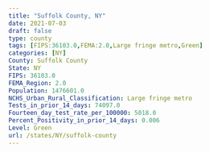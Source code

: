 ```yaml
---
title: "Suffolk County, NY"
date: 2021-07-03
draft: false
type: county
tags: [FIPS:36103.0,FEMA:2.0,Large fringe metro,Green]
categories: [NY]
County: Suffolk County
State: NY
FIPS: 36103.0
FEMA_Region: 2.0
Population: 1476601.0
NCHS_Urban_Rural_Classification: Large fringe metro
Tests_in_prior_14_days: 74097.0
Fourteen_day_test_rate_per_100000: 5018.0
Percent_Positivity_in_prior_14_days: 0.006
Level: Green
url: /states/NY/suffolk-county
---
```



